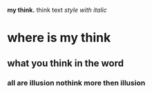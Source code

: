 **my think.**
think text
*style with italic*
# where is my think
## what you think in the word
### all are illusion nothink more then illusion
 